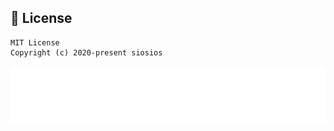 ## 📜 License

```
MIT License
Copyright (c) 2020-present siosios
```

![Sponsors](https://github.com/siosios/metrics/blob/examples/metrics.sponsors.svg)
